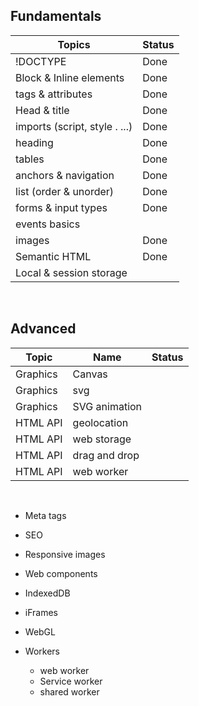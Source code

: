 ## Fundamentals

| Topics                        | Status |
| ----------------------------- | ------ |
| !DOCTYPE                      | Done   |
| Block & Inline elements       | Done   |
| tags & attributes             | Done   |
| Head & title                  | Done   |
| imports (script, style . ...) | Done   |
| heading                       | Done   |
| tables                        | Done   |
| anchors & navigation          | Done   |
| list (order & unorder)        | Done   |
| forms & input types           | Done   |
| events basics                 |        |
| images                        | Done   |
| Semantic HTML                 | Done   |
| Local & session storage       |        |

&nbsp;

## Advanced

| Topic    | Name          | Status |
| -------- | ------------- | ------ |
| Graphics | Canvas        |        |
| Graphics | svg           |        |
| Graphics | SVG animation |        |
| HTML API | geolocation   |        |
| HTML API | web storage   |        |
| HTML API | drag and drop |        |
| HTML API | web worker    |        |

&nbsp;

- Meta tags
- SEO
- Responsive images

- Web components
- IndexedDB

* iFrames

* WebGL
* Workers
  - web worker
  - Service worker
  * shared worker
